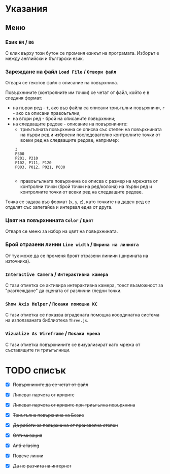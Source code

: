# Указания

## Меню

### Език `EN` / `BG`
  С клик върху този бутон се променя езикът на програмата. Изборът е между английски и български език.
  
### Зареждане на файл `Load File` / `Отвори файл`
Отваря се текстов файл с описание на повърхнина.

Повърхнините (контролните им точки) се четат от файл, който е в следния формат: 
- на първи ред - `t`, ако във файла са описани триъгълни повърхнини, `r` - ако са описани правоъгълни;
- на втори ред - брой на описаните повърхнини; 
- на следващите редове - описание на повърхнините: 
  - триъгълната повърхнина се описва със степен на повърхнината на първи ред и изброени последователно контролните точки от всеки ред на следващите редове, например:
  ```
   3
   P300
   P201, P210
   P102, P111, P120
   P003, P012, P021, P030
   
  ```
  - правоъгълната повърхнина се описва с размер на мрежата от контролни точки (брой точки на ред/колона) на първи ред и контролните точки от всеки ред на следващите редове.

Точка се задава във формат (`x`, `y`, `z`), като точките на даден ред се отделят със запетайка и интервал една от друга.

### Цвят на повърхнината `Color` / `Цвят`
Отваря се меню за избор на цвят на повърхнината.

### Брой отразени линии `Line width` / `Ширина на линията`
От тук може да се променя броят отразени линиии (ширината на източника).

### `Interactive Camera` / `Интерактивна камера`
С тази отметка се активира интерактивна камера, тоест възможност за "разглеждане" да сцената от различни гледни точки.

### `Show Axis Helper` / `Покажи помощна КС`
С тази отметка се показва вградената помощна координатна система на използваната библиотека `Three.js`.

### `Vizualize As Wireframe` / `Покажи мрежа`
С тази отметка повърхнините се визуализират като мрежа от съставящите ги триъгълници.


# TODO списък

- [x] ~~Повърхнините да се четат от файл~~

- [x] ~~Липсват парчета от кривите~~

- [x] ~~Липсват парчета от кривите при триъгълна повърхнина~~

- [x] ~~Триъгълна повърхнина на Безие~~

- [x] ~~Да работи за повърхнина от произволна степен~~

- [x] ~~Оптимизация~~

- [x] ~~Anti-aliasing~~

- [x] ~~Повече линии~~

- [x] ~~Да не разчита на интернет~~
